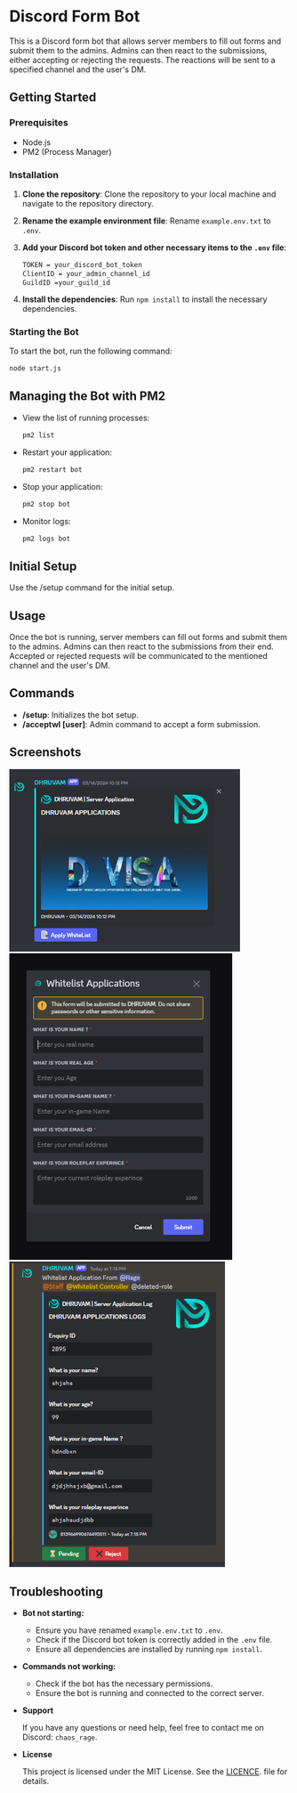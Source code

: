 # Discord Form Bot

This is a Discord form bot that allows server members to fill out forms and submit them to the admins. Admins can then react to the submissions, either accepting or rejecting the requests. The reactions will be sent to a specified channel and the user's DM.

## Getting Started

### Prerequisites

- Node.js
- PM2 (Process Manager)

### Installation

1. **Clone the repository**: Clone the repository to your local machine and navigate to the repository directory.

2. **Rename the example environment file**: Rename `example.env.txt` to `.env`.

3. **Add your Discord bot token and other necessary items to the `.env` file**:
    ```
    TOKEN = your_discord_bot_token
    ClientID = your_admin_channel_id
    GuildID =your_guild_id
    ```

4. **Install the dependencies**: Run `npm install` to install the necessary dependencies.

### Starting the Bot

To start the bot, run the following command:
```bash
node start.js
```
## Managing the Bot with PM2
- View the list of running processes:
     ```bash 
    pm2 list
    ```

- Restart your application:
    ```bash
    pm2 restart bot
    ```

- Stop your application:
    ```bash
    pm2 stop bot
    ```

- Monitor logs:
    ```bash
    pm2 logs bot
    ```

## Initial Setup

Use the /setup command for the initial setup.

## Usage
Once the bot is running, server members can fill out forms and submit them to the admins. Admins can then react to the submissions from their end. Accepted or rejected requests will be communicated to the mentioned channel and the user's DM.

## Commands

- **/setup**: Initializes the bot setup.
- **/acceptwl [user]**: Admin command to accept a form submission.

## Screenshots

<img src = "images/Screenshot_20230406-113644_Discord.png">

<img src = "images/Screenshot_20230406-113719_Discord.png">

<img src = "images/image.png">

## Troubleshooting

- **Bot not starting:**
    - Ensure you have renamed `example.env.txt` to `.env`.
    - Check if the Discord bot token is correctly added in the `.env` file.
    - Ensure all dependencies are installed by running `npm install`.

- **Commands not working:**
    - Check if the bot has the necessary permissions.
    - Ensure the bot is running and connected to the correct server.

- **Support**

    If you have any questions or need help, feel free to contact me on Discord: `chaos_rage`.

- **License**

    This project is licensed under the MIT License. See the [LICENCE](https://github.com/Rage-Gaming/Discord-Form-Bot/blob/main/LICENCE.md). file for details.